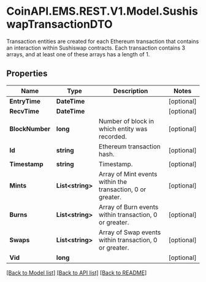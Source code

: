 # CoinAPI.EMS.REST.V1.Model.SushiswapTransactionDTO
Transaction entities are created for each Ethereum transaction that contains an interaction within Sushiswap contracts. Each transaction contains 3 arrays, and at least one of these arrays has a length of 1.

## Properties

Name | Type | Description | Notes
------------ | ------------- | ------------- | -------------
**EntryTime** | **DateTime** |  | [optional] 
**RecvTime** | **DateTime** |  | [optional] 
**BlockNumber** | **long** | Number of block in which entity was recorded. | [optional] 
**Id** | **string** | Ethereum transaction hash. | [optional] 
**Timestamp** | **string** | Timestamp. | [optional] 
**Mints** | **List&lt;string&gt;** | Array of Mint events within the transaction, 0 or greater. | [optional] 
**Burns** | **List&lt;string&gt;** | Array of Burn events within transaction, 0 or greater. | [optional] 
**Swaps** | **List&lt;string&gt;** | Array of Swap events within transaction, 0 or greater. | [optional] 
**Vid** | **long** |  | [optional] 

[[Back to Model list]](../README.md#documentation-for-models) [[Back to API list]](../README.md#documentation-for-api-endpoints) [[Back to README]](../README.md)

